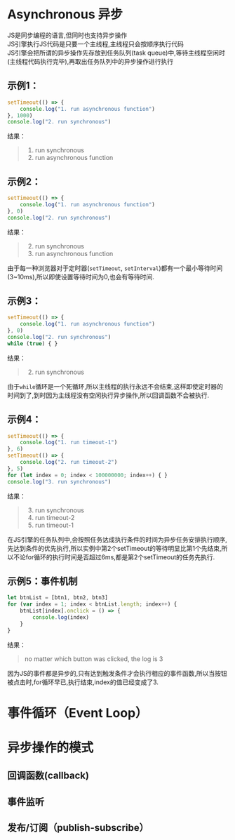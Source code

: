 # Asynchronous 异步
JS是同步编程的语言,但同时也支持异步操作  
JS引擎执行JS代码是只要一个主线程,主线程只会按顺序执行代码  
JS引擎会把所谓的异步操作先存放到任务队列(task queue)中,等待主线程空闲时(主线程代码执行完毕),再取出任务队列中的异步操作进行执行  
## 示例1：
```javascript
setTimeout(() => {
    console.log("1. run asynchronous function")
}, 1000)
console.log("2. run synchronous")
```
结果：  
> 1. run synchronous  
> 2. run asynchronous function

## 示例2：
```javascript
setTimeout(() => {
    console.log("1. run asynchronous function")
}, 0)
console.log("2. run synchronous")
```
结果：
> 2. run synchronous  
> 1. run asynchronous function

由于每一种浏览器对于定时器(`setTimeout`, `setInterval`)都有一个最小等待时间(3~10ms),所以即使设置等待时间为0,也会有等待时间.

## 示例3：
```javascript
setTimeout(() => {
    console.log("1. run asynchronous function")
}, 0)
console.log("2. run synchronous")
while (true) { }
```
结果：
> 2. run synchronous  

由于`while`循环是一个死循环,所以主线程的执行永远不会结束,这样即使定时器的时间到了,到时因为主线程没有空闲执行异步操作,所以回调函数不会被执行.

## 示例4：
```javascript
setTimeout(() => {
    console.log("1. run timeout-1")
}, 6)
setTimeout(() => {
    console.log("2. run timeout-2")
}, 5)
for (let index = 0; index < 100000000; index++) { }
console.log("3. run synchronous")
```
结果：
> 3. run synchronous
> 2. run timeout-2
> 1. run timeout-1

在JS引擎的任务队列中,会按照任务达成执行条件的时间为异步任务安排执行顺序,先达到条件的优先执行,所以实例中第2个setTimeout的等待明显比第1个先结束,所以不论for循环的执行时间是否超过6ms,都是第2个setTimeout的任务先执行.

## 示例5：事件机制
```javascript
let btnList = [btn1, btn2, btn3]
for (var index = 1; index < btnList.length; index++) {
    btnList[index].onclick = () => {
        console.log(index)
    }
}
```

结果：
> no matter which button was clicked, the log is 3

因为JS的事件都是异步的,只有达到触发条件才会执行相应的事件函数,所以当按钮被点击时,for循环早已,执行结束,index的值已经变成了3.

# 事件循环（Event Loop）

# 异步操作的模式
## 回调函数(callback)
## 事件监听
## 发布/订阅（publish-subscribe）
